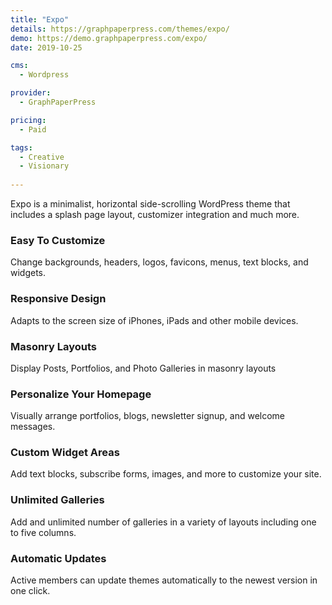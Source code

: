 ```yaml
---
title: "Expo"
details: https://graphpaperpress.com/themes/expo/
demo: https://demo.graphpaperpress.com/expo/
date: 2019-10-25

cms: 
  - Wordpress

provider: 
  - GraphPaperPress

pricing:
  - Paid

tags:
  - Creative
  - Visionary
  
---
```


Expo is a minimalist, horizontal side-scrolling WordPress theme that includes a splash page layout, customizer integration and much more.

### Easy To Customize

Change backgrounds, headers, logos, favicons, menus, text blocks, and widgets.

### Responsive Design

Adapts to the screen size of iPhones, iPads and other mobile devices.

### Masonry Layouts

Display Posts, Portfolios, and Photo Galleries in masonry layouts

### Personalize Your Homepage

Visually arrange portfolios, blogs, newsletter signup, and welcome messages.

### Custom Widget Areas

Add text blocks, subscribe forms, images, and more to customize your site.

### Unlimited Galleries

Add and unlimited number of galleries in a variety of layouts including one to five columns.

### Automatic Updates

Active members can update themes automatically to the newest version in one click.

